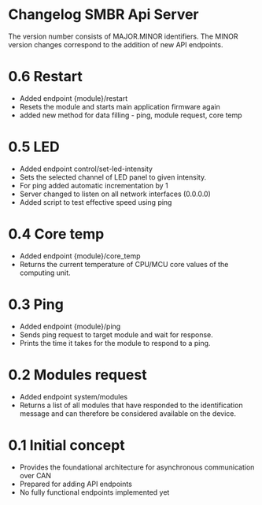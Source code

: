 # Changelog SMBR Api Server
The version number consists of MAJOR.MINOR identifiers. The MINOR version changes correspond to the addition of new API endpoints.

# 0.6 Restart
- Added endpoint {module}/restart
- Resets the module and starts main application firmware again
- added new method for data filling - ping, module request, core temp

# 0.5 LED
- Added endpoint control/set-led-intensity
- Sets the selected channel of LED panel to given intensity.
- For ping added automatic incrementation by 1
- Server changed to listen on all network interfaces (0.0.0.0)
- Added script to test effective speed using ping

# 0.4 Core temp
- Added endpoint {module}/core_temp
- Returns the current temperature of CPU/MCU core values of the computing unit.

# 0.3 Ping
- Added endpoint {module}/ping
- Sends ping request to target module and wait for response. 
- Prints the time it takes for the module to respond to a ping.

# 0.2 Modules request
- Added endpoint system/modules 
- Returns a list of all modules that have responded to the identification message and can therefore be considered available on the device.

# 0.1 Initial concept
- Provides the foundational architecture for asynchronous communication over CAN
- Prepared for adding API endpoints
- No fully functional endpoints implemented yet